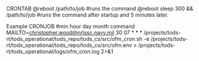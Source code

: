 CRONTAB
@reboot /path/to/job              #runs the command
@reboot sleep 300 && /path/to/job #runs the command after startup and 5 minutes later.

Example CRONJOB
#min hour day month command
MAILTO=christopher.wood@nrlssc.navy.mil
30 07 * * * /projects/tods-rt/tods_operational/tods_repo/tods_cs/src/ofm_cron.sh -e /projects/tods-rt/tods_operational/tods_repo/tods_cs/src/ofm.env > /projects/tods-rt/tods_operational/logs/ofm_cron.log 2>&1
